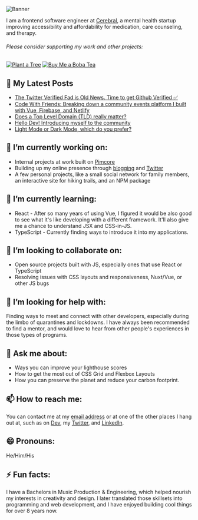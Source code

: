 ![Banner](https://raw.githubusercontent.com/luisaugusto/luisaugusto/main/banner.jpg)

I am a frontend software engineer at [Cerebral](https://getcerebral.com), a mental health startup improving accessibility and affordability for medication, care counseling, and therapy.

###### Please consider supporting my work and other projects:

[![Plant a Tree](https://img.shields.io/badge/Plant%20a%20Tree-%F0%9F%8C%B3-green)](https://ecologi.com/luisaugusto)
[![Buy Me a Boba Tea](https://img.shields.io/badge/Buy%20Me%20a%20Boba%20Tea-🥤-yellow)](https://www.buymeacoffee.com/luiscodes)

## 📓 My Latest Posts
<!-- BLOG-POST-LIST:START -->
- [The Twitter Verified Fad is Old News. Time to get Github Verified ✅](https://dev.to/luisaugusto/the-twitter-verified-fad-is-old-news-time-to-get-github-verified-19gm)
- [Code With Friends: Breaking down a community events platform I built with Vue, Firebase, and Netlify](https://dev.to/luisaugusto/code-with-friends-breaking-down-a-community-events-platform-i-built-with-vue-firebase-and-netlify-16k9)
- [Does a Top Level Domain (TLD) really matter?](https://dev.to/luisaugusto/does-a-top-level-domain-tld-really-matter-2240)
- [Hello Dev! Introducing myself to the community](https://dev.to/luisaugusto/hello-dev-introducing-myself-to-the-community-17nc)
- [Light Mode or Dark Mode, which do you prefer?](https://dev.to/luisaugusto/light-mode-or-dark-mode-which-do-you-prefer-16k1)
<!-- BLOG-POST-LIST:END -->

## 🔭 I’m currently working on:

- Internal projects at work built on [Pimcore](https://pimcore.com/en)
- Building up my online presence through [blogging](https://dev.to/) and [Twitter](https://twitter.com/legendofluis)
- A few personal projects, like a small social network for family members, an interactive site for hiking trails, and an NPM package

## 🌱 I’m currently learning:

- React - After so many years of using Vue, I figured it would be also good to see what it's like developing with a different framework. It'll also give me a chance to understand JSX and CSS-in-JS.
- TypeScript - Currently finding ways to introduce it into my applications.

## 👯 I’m looking to collaborate on:

- Open source projects built with JS, especially ones that use React or TypeScript
- Resolving issues with CSS layouts and responsiveness, Nuxt/Vue, or other JS bugs

## 🤔 I’m looking for help with:

Finding ways to meet and connect with other developers, especially during the limbo of quarantines and lockdowns. I have always been recommended to find a mentor, and would love to hear from other people's experiences in those types of programs.

## 💬 Ask me about:

- Ways you can improve your lighthouse scores
- How to get the most out of CSS Grid and Flexbox Layouts
- How you can preserve the planet and reduce your carbon footprint.

## 📫 How to reach me:

You can contact me at my [email address](mailto:hello@luis.codes) or at one of the other places I hang out at, such as on [Dev](https://dev.to/luisaugusto), my [Twitter](https://twitter.com/legendofluis), and [LinkedIn](https://www.linkedin.com/in/luisbaugusto).

## 😄 Pronouns: 

He/Him/His

## ⚡ Fun facts:

I have a Bachelors in Music Production & Engineering, which helped nourish my interests in creativity and design. I later translated those skillsets into programming and web development, and I have enjoyed building cool things for over 8 years now.
